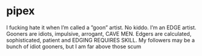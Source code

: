 # pipex
I fucking hate it when I’m called a ”goon” artist. No kiddo. I’m an EDGE artist. Gooners are idiots, impulsive, arrogant, CAVE MEN. Edgers are calculated, sophisticated, patient and EDGING REQUIRES SKILL. My followers may be a bunch of idiot gooners, but I am far above those scum
